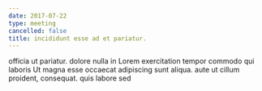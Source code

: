 ```yaml
---
date: 2017-07-22
type: meeting
cancelled: false
title: incididunt esse ad et pariatur.
---
```

officia ut pariatur. dolore nulla in Lorem exercitation tempor commodo qui laboris Ut magna esse occaecat adipiscing sunt aliqua. aute ut cillum proident, consequat. quis labore sed
